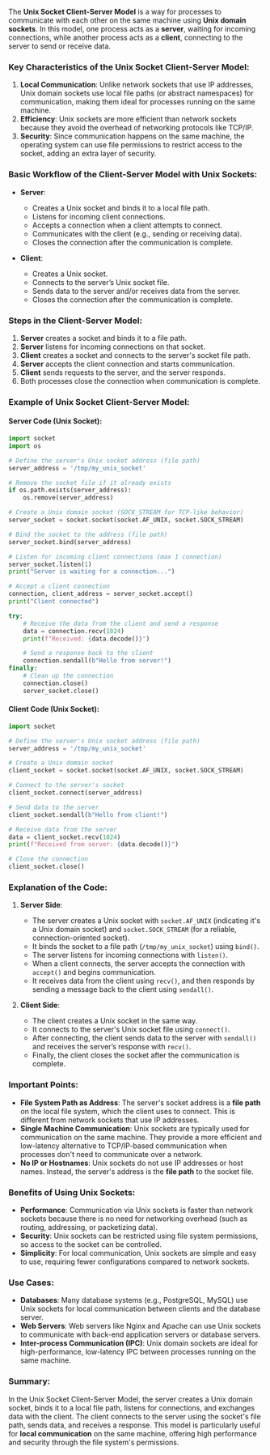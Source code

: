 The **Unix Socket Client-Server Model** is a way for processes to communicate with each other on the same machine using **Unix domain sockets**. In this model, one process acts as a **server**, waiting for incoming connections, while another process acts as a **client**, connecting to the server to send or receive data.

### Key Characteristics of the Unix Socket Client-Server Model:
1. **Local Communication**: Unlike network sockets that use IP addresses, Unix domain sockets use local file paths (or abstract namespaces) for communication, making them ideal for processes running on the same machine.
2. **Efficiency**: Unix sockets are more efficient than network sockets because they avoid the overhead of networking protocols like TCP/IP.
3. **Security**: Since communication happens on the same machine, the operating system can use file permissions to restrict access to the socket, adding an extra layer of security.

### Basic Workflow of the Client-Server Model with Unix Sockets:
- **Server**: 
  - Creates a Unix socket and binds it to a local file path.
  - Listens for incoming client connections.
  - Accepts a connection when a client attempts to connect.
  - Communicates with the client (e.g., sending or receiving data).
  - Closes the connection after the communication is complete.

- **Client**: 
  - Creates a Unix socket.
  - Connects to the server’s Unix socket file.
  - Sends data to the server and/or receives data from the server.
  - Closes the connection after the communication is complete.

### Steps in the Client-Server Model:
1. **Server** creates a socket and binds it to a file path.
2. **Server** listens for incoming connections on that socket.
3. **Client** creates a socket and connects to the server's socket file path.
4. **Server** accepts the client connection and starts communication.
5. **Client** sends requests to the server, and the server responds.
6. Both processes close the connection when communication is complete.

### Example of Unix Socket Client-Server Model:

#### **Server Code** (Unix Socket):
```python
import socket
import os

# Define the server's Unix socket address (file path)
server_address = '/tmp/my_unix_socket'

# Remove the socket file if it already exists
if os.path.exists(server_address):
    os.remove(server_address)

# Create a Unix domain socket (SOCK_STREAM for TCP-like behavior)
server_socket = socket.socket(socket.AF_UNIX, socket.SOCK_STREAM)

# Bind the socket to the address (file path)
server_socket.bind(server_address)

# Listen for incoming client connections (max 1 connection)
server_socket.listen(1)
print("Server is waiting for a connection...")

# Accept a client connection
connection, client_address = server_socket.accept()
print("Client connected")

try:
    # Receive the data from the client and send a response
    data = connection.recv(1024)
    print(f"Received: {data.decode()}")

    # Send a response back to the client
    connection.sendall(b"Hello from server!")
finally:
    # Clean up the connection
    connection.close()
    server_socket.close()
```

#### **Client Code** (Unix Socket):
```python
import socket

# Define the server's Unix socket address (file path)
server_address = '/tmp/my_unix_socket'

# Create a Unix domain socket
client_socket = socket.socket(socket.AF_UNIX, socket.SOCK_STREAM)

# Connect to the server's socket
client_socket.connect(server_address)

# Send data to the server
client_socket.sendall(b"Hello from client!")

# Receive data from the server
data = client_socket.recv(1024)
print(f"Received from server: {data.decode()}")

# Close the connection
client_socket.close()
```

### Explanation of the Code:

1. **Server Side**:
   - The server creates a Unix socket with `socket.AF_UNIX` (indicating it's a Unix domain socket) and `socket.SOCK_STREAM` (for a reliable, connection-oriented socket).
   - It binds the socket to a file path (`/tmp/my_unix_socket`) using `bind()`.
   - The server listens for incoming connections with `listen()`.
   - When a client connects, the server accepts the connection with `accept()` and begins communication.
   - It receives data from the client using `recv()`, and then responds by sending a message back to the client using `sendall()`.

2. **Client Side**:
   - The client creates a Unix socket in the same way.
   - It connects to the server's Unix socket file using `connect()`.
   - After connecting, the client sends data to the server with `sendall()` and receives the server’s response with `recv()`.
   - Finally, the client closes the socket after the communication is complete.

### Important Points:
- **File System Path as Address**: The server's socket address is a **file path** on the local file system, which the client uses to connect. This is different from network sockets that use IP addresses.
- **Single Machine Communication**: Unix sockets are typically used for communication on the same machine. They provide a more efficient and low-latency alternative to TCP/IP-based communication when processes don't need to communicate over a network.
- **No IP or Hostnames**: Unix sockets do not use IP addresses or host names. Instead, the server's address is the **file path** to the socket file.

### Benefits of Using Unix Sockets:
- **Performance**: Communication via Unix sockets is faster than network sockets because there is no need for networking overhead (such as routing, addressing, or packetizing data).
- **Security**: Unix sockets can be restricted using file system permissions, so access to the socket can be controlled.
- **Simplicity**: For local communication, Unix sockets are simple and easy to use, requiring fewer configurations compared to network sockets.

### Use Cases:
- **Databases**: Many database systems (e.g., PostgreSQL, MySQL) use Unix sockets for local communication between clients and the database server.
- **Web Servers**: Web servers like Nginx and Apache can use Unix sockets to communicate with back-end application servers or database servers.
- **Inter-process Communication (IPC)**: Unix domain sockets are ideal for high-performance, low-latency IPC between processes running on the same machine.

### Summary:
In the Unix Socket Client-Server Model, the server creates a Unix domain socket, binds it to a local file path, listens for connections, and exchanges data with the client. The client connects to the server using the socket's file path, sends data, and receives a response. This model is particularly useful for **local communication** on the same machine, offering high performance and security through the file system's permissions.
